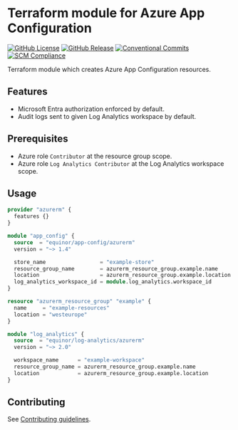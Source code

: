 # Terraform module for Azure App Configuration

[![GitHub License](https://img.shields.io/github/license/equinor/terraform-azurerm-app-config)](https://github.com/equinor/terraform-azurerm-app-config/blob/main/LICENSE)
[![GitHub Release](https://img.shields.io/github/v/release/equinor/terraform-azurerm-app-config)](https://github.com/equinor/terraform-azurerm-app-config/releases/latest)
[![Conventional Commits](https://img.shields.io/badge/Conventional%20Commits-1.0.0-%23FE5196?logo=conventionalcommits&logoColor=white)](https://conventionalcommits.org)
[![SCM Compliance](https://scm-compliance-api.radix.equinor.com/repos/equinor/terraform-azurerm-app-config/badge)](https://developer.equinor.com/governance/scm-policy/)

Terraform module which creates Azure App Configuration resources.

## Features

- Microsoft Entra authorization enforced by default.
- Audit logs sent to given Log Analytics workspace by default.

## Prerequisites

- Azure role `Contributor` at the resource group scope.
- Azure role `Log Analytics Contributor` at the Log Analytics workspace scope.

## Usage

```terraform
provider "azurerm" {
  features {}
}

module "app_config" {
  source  = "equinor/app-config/azurerm"
  version = "~> 1.4"

  store_name                 = "example-store"
  resource_group_name        = azurerm_resource_group.example.name
  location                   = azurerm_resource_group.example.location
  log_analytics_workspace_id = module.log_analytics.workspace_id
}

resource "azurerm_resource_group" "example" {
  name     = "example-resources"
  location = "westeurope"
}

module "log_analytics" {
  source  = "equinor/log-analytics/azurerm"
  version = "~> 2.0"

  workspace_name      = "example-workspace"
  resource_group_name = azurerm_resource_group.example.name
  location            = azurerm_resource_group.example.location
}
```

## Contributing

See [Contributing guidelines](https://github.com/equinor/terraform-baseline/blob/main/CONTRIBUTING.md).

